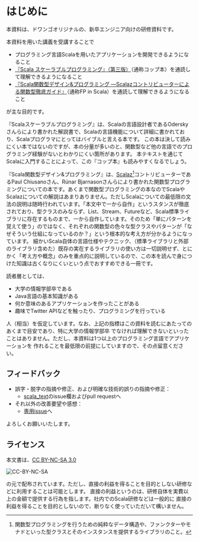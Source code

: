 # はじめに

本資料は、ドワンゴオリジナルの、新卒エンジニア向けの研修資料です。

本資料を用いた講義を受講することで

* プログラミング言語Scalaを用いたアプリケーションを開発できるようになること
* [『Scala スケーラブルプログラミング』（第三版）](https://book.impress.co.jp/books/1116101021)（通称コップ本）を通読して理解できるようになること
* [『Scala関数型デザイン&プログラミング ―Scalazコントリビューターによる関数型徹底ガイド』](https://book.impress.co.jp/books/1114101091)（通称FP in Scala）を通読して理解できるようになること

が主な目的です。

『Scalaスケーラブルプログラミング』は、Scalaの言語設計者であるOderskyさんらにより書かれた解説書で、Scalaの言語機能について詳細に書かれており、Scalaプログラマにとってはバイブルと言える本です。
この本は決して読みにくい本ではないのですが、本の分量が多いのと、関数型など他の言語でのプログラミング経験がないとわかりにくい箇所があります。
本テキストを通じてScalaに入門することによって、この『コップ本』も読みやすくなるでしょう。

『Scala関数型デザイン&プログラミング』は、[Scalaz](https://github.com/scalaz/scalaz)[^scalaz]コントリビューターであるPaul Chiusanoさん、Rúnar Bjarnasonさんらにより書かれた関数型プログラミングについての本です。あくまで関数型プログラミングの本なのでScalaやScalazについての解説はあまりありません。ただしScalaについての最低限の文法の説明は随時行われています。「本文中で一から自作」というスタンスが徹底されており、型クラスのみならず、List、Stream、Futureなど、Scala標準ライブラリに存在するものまで、一から自作しています。そのため「単にパターンを覚えて使う」のではなく、それぞれの関数型の色々な型クラスやパターンが「なぜそういう仕組になっているのか？」という根本的な考え方が分かるようになっています。
細かいScala自体の言語仕様やテクニック、（標準ライブラリと外部のライブラリ含めた）既存の実在するライブラリの使い方は一切説明せず、とにかく「考え方や概念」のみを重点的に説明しているので、この本を読んで身につけた知識は古くなりにくいという点でおすすめできる一冊です。

読者層としては、

* 大学の情報学部卒である
* Java言語の基本知識がある
* 何か意味のあるアプリケーションを作ったことがある
* 趣味でTwitter APIなどを触ったり、プログラミングを行っている

人（相当）を仮定しています。なお、上記の指標はこの資料を読むにあたってのあくまで目安であり、特に大学の情報学部卒
でなければ理解できないといったことはありません。ただし、本資料は1つ以上のプログラミング言語でアプリケーションを
作れることを最低限の前提にしていますので、その点留意ください。

## フィードバック
* 誤字・脱字の指摘や修正、および明確な技術的誤りの指摘や修正：
  * [scala_text](https://github.com/dwango/scala_text)のissue欄およびpull requestへ
* それ以外の改善要望や感想：
  * [専用issue](https://github.com/dwango/scala_text/issues/235)へ

よろしくお願いいたします。

## ライセンス

本文書は、[CC BY-NC-SA 3.0](https://creativecommons.org/licenses/by-nc-sa/3.0/deed.ja)

![CC-BY-NC-SA](https://licensebuttons.net/l/by-nc-sa/3.0/88x31.png)

の元で配布されています。ただし、直接の利益を得ることを目的としない研修などに利用することは可能とします。
直接の利益というのは、研修自体を実費以上の金額で提供する行為を指します。社内でのScala研修などは一般的に
直接の利益を得ることを目的としないので、断りなく使っていただいて構いません。

[^scalaz]: 関数型プログラミングを行うための純粋なデータ構造や、ファンクターやモナドといった型クラスとそのインスタンスを提供するライブラリのこと。

